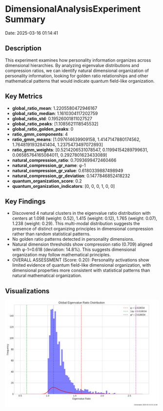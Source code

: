 # DimensionalAnalysisExperiment Summary

Date: 2025-03-16 01:14:41

## Description

This experiment examines how personality information organizes across dimensional hierarchies. By analyzing eigenvalue distributions and compression ratios, we can identify natural dimensional organization of personality information, looking for golden ratio relationships and other mathematical patterns that would indicate quantum field-like organization.

## Key Metrics

- **global_ratio_mean**: 1.2205580472946167
- **global_ratio_median**: 1.1610304117202759
- **global_ratio_std**: 0.19526001811027527
- **global_ratio_peaks**: [1.1085621118545532]
- **global_ratio_golden_peaks**: 0
- **ratio_gmm_components**: 4
- **ratio_gmm_means**: [1.097614639909158, 1.4147147880174562, 1.7648191932841404, 1.2375473497072893]
- **ratio_gmm_weights**: [0.5214206531078547, 0.11994154289799631, 0.06585764165084011, 0.2927801623433089]
- **natural_compression_ratio**: 0.7093699472460466
- **natural_compression_gr_name**: φ-1
- **natural_compression_gr_value**: 0.6180339887498949
- **natural_compression_gr_deviation**: 0.1477846852418232
- **quantum_organization_score**: 0.2
- **quantum_organization_indicators**: [0, 0, 0, 1, 0, 0]

## Key Findings

- Discovered 4 natural clusters in the eigenvalue ratio distribution with centers at 1.098 (weight: 0.52), 1.415 (weight: 0.12), 1.765 (weight: 0.07), 1.238 (weight: 0.29). This multi-modal distribution suggests the presence of distinct organizing principles in dimensional compression rather than random statistical patterns.
- No golden ratio patterns detected in personality dimensions.
- Natural dimension thresholds show compression ratio (0.709) aligned with φ-1=0.618 (deviation: 14.8%). This suggests dimensional organization may follow mathematical principles.
- OVERALL ASSESSMENT (Score: 0.20): Personality activations show limited evidence of quantum field-like dimensional organization, with dimensional properties more consistent with statistical patterns than natural mathematical organization.

## Visualizations

![global_eigenvalue_ratios](global_eigenvalue_ratios.png)

